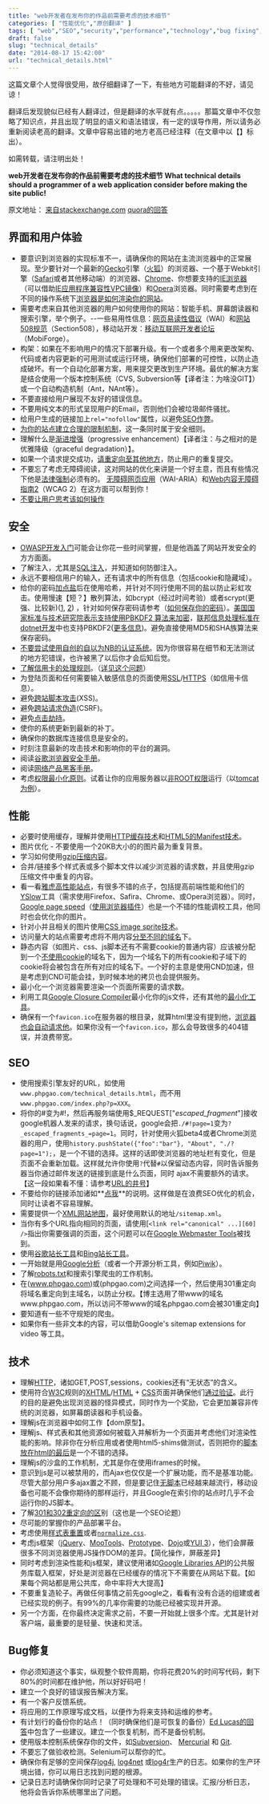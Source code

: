 ```yaml
---
title: "web开发者在发布你的作品前需要考虑的技术细节"
categories: [ "性能优化","原创翻译" ]
tags: [ "web","SEO","security","performance","technology","bug fixing","developers","basic" ]
draft: false
slug: "technical_details"
date: "2014-08-17 15:42:00"
url: "technical_details.html"
---
```


这篇文章个人觉得很受用，故仔细翻译了一下，有些地方可能翻译的不好，请见谅！

翻译后发现貌似已经有人翻译过，但是翻译的水平就有点。。。。。那篇文章中不仅忽略了知识点，并且出现了明显的语义和语法错误，有一定的误导作用，所以请务必重新阅读老高的翻译。文章中容易出错的地方老高已经注释（在文章中以【】标出）。

如需转载，请注明出处！

**web开发者在发布你的作品前需要考虑的技术细节
What technical details should a programmer of a web application consider before making the site public!**


原文地址：
[来自stackexchange.com][1]
[quora的回答][2]

## 界面和用户体验

 - 要意识到浏览器的实现标准不一，请确保你的网站在主流浏览器中的正常展现。至少要针对一个最新的[Gecko][3]引擎（[火狐][4]）的浏览器、一个基于Webkit引擎（[Safari][5]或者其他移动端）的浏览器、[Chrome][6]、你想要支持的[IE浏览器][7]（可以借助[IE应用程序兼容性VPC镜像][8]）和[Opera][9]浏览器。同时需要考虑到在不同的操作系统下[浏览器是如何渲染你的网站][10]。
 - 需要考虑来自其他浏览器的用户如何使用你的网站：智能手机、屏幕朗读器和搜索引擎，举个例子。--一些易用性信息：[网页易读性倡议][11]（WAI）和[网站508规范][12]（Section508），移动站开发：[移动互联网开发者论坛][13]（MobiForge）。
 - 构架：如果在不影响用户的情况下部署升级。有一个或者多个用来更改架构、代码或者内容更新的可用测试或运行环境，确保他们部署的可控性，以防止造成破坏。有一个自动化部署方案，用来提交更改到生产环境。最优的解决方案是结合使用一个版本控制系统（CVS, Subversion等【译者注：为啥没GIT】）或一个自动构造机制（Ant，NAnt等）。
 - 不要直接给用户展现不友好的错误信息。
 - 不要用纯文本的形式呈现用户的Email，否则他们会被垃圾邮件骚扰。
 - 给用户生成的链接加上`rel="nofollow"`属性，以避免[SEO作弊][14]。
 - [为你的站点建立合理的限制机制][15]，这一条同时属于安全细则。
 - 理解什么是[渐进增强][16]（progressive enhancement）【译者注：与之相对的是优雅降级（graceful degradation）】。
 - 如果一个请求提交成功，[请重定向至其他地方][17]，防止用户的重复提交。
 - 不要忘了考虑无障碍阅读，这对网站的优化来讲是一个好主意，而且有些情况下他是[法律强制][18]必须有的。 [无障碍网页应用][19]（WAI-ARIA）和[Web内容无障碍指南2][20]（WCAG 2）在这方面可以帮到你！
 - [不要让用户思考该如何操作][21]

## 安全

 - [OWASP开发入门][22]可能会让你花一些时间掌握，但是他涵盖了网站开发安全的方方面面。
 - 了解注入，尤其是[SQL注入][23]，并知道如何防御注入。
 - 永远不要相信用户的输入，还有请求中的所有信息（包括cookie和隐藏域）。
 - 给你的密码[加点盐][24]后在使用哈希，并针对不同行使用不同的盐以防止彩虹攻击。使用慢速【短？】散列算法，如bcrypt（经过时间考验）或者scrypt(更强、比较新)([1][25], [2][26]) ，针对如何保存密码请参考（[如何保存你的密码][27]）。[美国国家标准与技术研究院表示支持使用PBKDF2 算法来加密][28]，[联邦信息处理标准在dotnet开发][29]中也支持PBKDF2([更多信息][30])。避免直接使用MD5和SHA族算法来保存密码。
 - [不要尝试使用自创的自以为NB的认证系统][31]。因为你很容易在细节和无法测试的地方犯错误，也许被黑了以后你才会后知后觉。
 - [了解信用卡的处理规则][32]。（[详见这个问题][33]） 
 - 为登陆页面和任何需要输入敏感信息的页面使用[SSL][34]/[HTTPS][35]（如信用卡信息）。
 - 避免[跨站脚本攻击][36](XSS)。
 - 避免[跨站请求伪造][37](CSRF)。
 - 避免[点击劫持][38]。
 - 使你的系统更新到最新的补丁。
 - 确保你的数据库连接信息是安全的。
 - 时刻注意最新的攻击技术和影响你的平台的漏洞。
 - 阅读[谷歌浏览器安全手册][39]。
 - 阅读[网络产品黑客手册][40]。
 - 考虑[权限最小化原则][41]。试着让你的应用服务器以[非ROOT权限][42]运行（以[tomcat为例][43]）。

## 性能

 - 必要时使用缓存，理解并使用[HTTP缓存技术][44]和[HTML5的Manifest技术][45]。
 - 图片优化 - 不要使用一个20KB大小的的图片最为重复背景。
 - 学习如何使用[gzip压缩内容][46]。
 - 合并/链接多个样式表或多个脚本文件以减少浏览器的请求数，并且使用gzip压缩文件中重复的内容。
 - 看一看[雅虎高性能站点][47]，有很多不错的点子，包括提高前端性能和他们的[YSlow][48]工具（需求使用Firefox、Safira、Chrome、或Opera浏览器）。同时，[Google page speed][49]（[使用浏览器插件][50]）也是一个不错的性能调校工具，他同时也会优化你的图片。
 - 针对小并且相关的图片使用[CSS image sprite技术][51]。
 - 访问量大的站点需要考虑将不用内容[分至不同的域名][52]下。
 - 静态内容（如图片、css、js脚本还有不需要cookie的普通内容）应该被分配到一个[不使用cookie][53]的域名下，因为一个域名下的所有cookie和子域下的cookie将会被包含在所有对应的域名下。一个好的主意是使用CND加速，但是考虑到CND可能会挂，到时候本地的拷贝也会提供服务。
 - 最小化一个浏览器需要渲染一个页面所需要的请求数。
 - 利用工具[Google Closure Compiler][54]最小化你的js文件，还有其他的[最小化工具][55]。
 - 确保有一个`favicon.ico`在服务器的根目录，就算html里没有提到他，[浏览器也会自动请求他][56]。如果你没有一个`favicon.ico`，那么会导致很多的404错误，并浪费带宽。

## SEO

 - 使用搜索引擎友好的URL，如使用`www.phpgao.com/technical_details.html`，而不用`www.phpgao.com/index.php?p=XXX`。
 - 将你的#变为#!，然后再服务端使用$_REQUEST["_escaped_fragment_"]接收google机器人发来的请求，换句话说，google会把`./#!page=1`变为`?_escaped_fragments_=page=1`。同时，针对使用火狐beta4或者Chrome浏览器的用户，使用`history.pushState({"foo":"bar"}, "About", "./?page=1");`，是一个不错的选择。这样的话即使浏览器的地址栏有变化，但是页面不会重新加载。这样就允许你使用`?`代替`#`以保留动态内容，同时告诉服务器当你通过邮件发送的链接到底是什么页面，同时 ajax不需要额外的请求。【这一段如果看不懂：请参考[URL的井号][57]】
 - 不要给你的链接添加诸如**[点我][58]**的说明。这样做是在浪费SEO优化的机会，同时让读者不容易理解。
 - 需要提供一个[XML网站地图][59]，最好使用默认的地址`/sitemap.xml`。
 - 当你有多个URL指向相同的页面，请使用[`<link rel="canonical" ...][60] />`指出你需要强调的页面，这个问题可以在[Google Webmaster Tools][61]被找到。
 - 使用[谷歌站长工具][62]和[Bing站长工具][63]。
 - 一开始就是用[Google分析][64]（或者一个开源分析工具，例如[Piwik][65]）。
 - 了解[robots.txt][66]和搜索引擎爬虫的工作机制。
 - 在(www.phpgao.com)或(phpgao.com)之间选择一个，然后使用301重定向将域名重定向到主域名，以防止分权。【博主选用了带www的域名www.phpgao.com，所以访问不带www的域名phpgao.com会被301重定向】
 - 要知道有一些不守规矩的爬虫。
 - 如果你有一些非文本的内容，可以借助Google's sitemap extensions for video 等工具。

## 技术

 - 理解[HTTP][67]，诸如GET,POST,sessions，cookies还有“无状态”的含义。
 - 使用符合[W3C][68]规则的[XHTML][69]/[HTML][70] + [CSS][71]页面并确保他们[通过验证][72]。此行的目的是避免出现浏览器的怪异模式，同时作为一个奖励，它会更加兼容非传统的浏览器，如屏幕朗读器和手机设备。
 - 理解js在浏览器中如何工作【dom原型】。
 - 理解js、样式表和其他资源如何被载入并解析为一个页面并考虑他们对渲染性能的影响。除非你在分析应用或者使用html5-shims做测试，否则把你的[脚本放在html的最后][73]是一个不错的选择。
 - 理解js的沙盒的工作机制，尤其是你在使用iframes的时候。
 - 意识到js是可以被禁用的，而Ajax也仅仅是一个扩展功能，而不是基准功能。尽管大部分用户多ajax置之不顾，但是要记住[无脚本][74]已经越来越流行，移动设备也可能不会像你期待的那样运行，并且Google在索引你的站点时几乎不会运行你的JS脚本。
 - 了解[301和302重定向的区][75]别（这也是一个SEO论题）
 - 尽可能的掌握你的产品部署平台。
 - 考虑使用[样式表重置][76]或者[`normalize.css`][77].
 - 考虑js框架（[jQuery][78]、[MooTools][79]、[Prototype][80]、[Dojo][81]或[YUI 3][82]），他们会屏蔽很多不同浏览器使用JS操作DOM的差异。【简化操作，屏蔽差异】
 - 同时考虑到渲染性能和js框架，建议使用诸如[Google Libraries API][83]的公共服务库载入框架，好处是浏览器在已经缓存的情况下不需要在从网站下载。【如果每个网站都是用公共库，命中率将大大提高】
 - 不要重复造轮子。再做任何事情之前先google之，看看有没有合适的组建或者已经实现的例子。有99%的几率你需要的功能已经被实现并开源。
 - 另一个方面，在你最终决定需求之前，不要一开始就上很多个库。尤其是针对客户端，最重要的是轻量、快速和灵活。

## Bug修复

 - 你必须知道这个事实，纵观整个软件周期，你将花费20%的时间写代码，剩下80%的时间都在维护他，所以好好码吧！
 - 建立一个良好的错误报告解决方案。
 - 有一个客户反馈系统。
 - 将应用的工作原理写成文档，以便作为将来支持和运维的参考。
 - 有计划行的备份你的站点！（同时确保他们是可恢复的备份）[Ed Lucas的回答][84]中包含了一些建议。建立一个恢复机制，而不是备份机制。
 - 使用版本控制系统保存你的文件，如[Subversion][85]、 [Mercurial][86] 和 [Git][87].
 - 不要忘了做验收检测。Selenium可以帮你的忙。
 - 确保你有足够的空间保存[log4j][88], [log4net][89] 或[log4r][90]生产的日志。如果你的生产环境出错，你可以用日志找到问题的根源。
 - 记录日志时请确保你同时记录了可处理和不可处理的错误。汇报/分析日志，他将会告诉你系统哪里出了问题。



  [1]: http://programmers.stackexchange.com/questions/46716/what-technical-details-should-a-programmer-of-a-web-application-consider-before
  [2]: http://www.quora.com/Web-Development/What-are-5-essential-skills-any-Web-Developer-should-have
  [3]: http://en.wikipedia.org/wiki/Gecko_%28layout_engine%29
  [4]: http://firefox.com/
  [5]: http://www.apple.com/safari/
  [6]: http://www.google.com/chrome
  [7]: http://en.wikipedia.org/wiki/Internet_Explorer
  [8]: http://www.microsoft.com/Downloads/details.aspx?FamilyID=21eabb90-958f-4b64-b5f1-73d0a413c8ef&displaylang=en
  [9]: http://www.opera.com/
  [10]: http://www.browsershots.org/
  [11]: http://www.w3.org/WAI/
  [12]: http://www.section508.gov/
  [13]: http://mobiforge.com/
  [14]: http://en.wikipedia.org/wiki/Nofollow
  [15]: http://www.codinghorror.com/blog/archives/001228.html
  [16]: http://en.wikipedia.org/wiki/Progressive_enhancement
  [17]: http://en.wikipedia.org/wiki/Post/Redirect/Get
  [18]: http://www.section508.gov/
  [19]: http://www.w3.org/WAI/intro/aria
  [20]: http://www.w3.org/TR/WCAG20/
  [21]: http://www.sensible.com/dmmt.html
  [22]: http://www.owasp.org/index.php/Category:OWASP_Guide_Project
  [23]: http://en.wikipedia.org/wiki/SQL_injection
  [24]: http://security.stackexchange.com/q/21263/396
  [25]: http://www.tarsnap.com/scrypt.html
  [26]: http://it.slashdot.org/comments.pl?sid=1987632&cid=35149842
  [27]: http://codahale.com/how-to-safely-store-a-password/
  [28]: http://security.stackexchange.com/q/7689/396
  [29]: http://security.stackexchange.com/a/2136/396
  [30]: http://security.stackexchange.com/questions/211/how-to-securely-hash-passwords
  [31]: http://stackoverflow.com/questions/1581610/how-can-i-store-my-users-passwords-safely/1581919#1581919
  [32]: https://www.pcisecuritystandards.org/
  [33]: http://stackoverflow.com/questions/51094/payment-processors-what-do-i-need-to-know-if-i-want-to-accept-credit-cards-on-m
  [34]: http://www.ruanyifeng.com/blog/2011/03/url_hash.html
  [35]: http://en.wikipedia.org/wiki/Https
  [36]: http://en.wikipedia.org/wiki/Cross-site_scripting
  [37]: http://en.wikipedia.org/wiki/Cross-site_request_forgery
  [38]: http://en.wikipedia.org/wiki/Clickjacking
  [39]: http://code.google.com/p/browsersec/wiki/Main
  [40]: http://amzn.com/0470170778
  [41]: https://en.wikipedia.org/wiki/Principle_of_least_privilege
  [42]: http://security.stackexchange.com/questions/47576/do-simple-linux-servers-really-need-a-non-root-user-for-security-reasons
  [43]: http://tomcat.apache.org/tomcat-8.0-doc/security-howto.html#Non-Tomcat_settings
  [44]: http://www.mnot.net/cache_docs/
  [45]: http://www.w3.org/TR/2011/WD-html5-20110525/offline.html
  [46]: http://developer.yahoo.com/performance/rules.html#gzip
  [47]: http://developer.yahoo.com/performance/
  [48]: http://developer.yahoo.com/yslow/
  [49]: https://developers.google.com/speed/docs/best-practices/rules_intro
  [50]: https://developers.google.com/speed/pagespeed/insights_extensions
  [51]: http://alistapart.com/articles/sprites
  [52]: http://developer.yahoo.com/performance/rules.html#split
  [53]: http://blog.stackoverflow.com/2009/08/a-few-speed-improvements/
  [54]: http://developers.google.com/closure/compiler/
  [55]: http://developer.yahoo.com/yui/compressor/
  [56]: http://mathiasbynens.be/notes/rel-shortcut-icon
  [57]: http://en.wikipedia.org/wiki/Https
  [58]: http://ux.stackexchange.com/questions/12100/why-shouldnt-we-use-the-word-here-in-a-textlink
  [59]: http://www.sitemaps.org/
  [60]: http://googlewebmastercentral.blogspot.com/2009/02/specify-your-canonical.html
  [61]: http://www.google.com/webmasters/
  [62]: http://www.google.com/webmasters/
  [63]: http://www.bing.com/toolbox/webmaster
  [64]: http://www.google.com/analytics/
  [65]: http://piwik.org/
  [66]: http://en.wikipedia.org/wiki/Robots_exclusion_standard
  [67]: http://www.ietf.org/rfc/rfc2616.txt
  [68]: http://www.w3.org/TR/
  [69]: http://www.w3.org/TR/xhtml1/
  [70]: http://www.w3.org/TR/REC-html40/
  [71]: http://www.w3.org/TR/CSS2/
  [72]: http://validator.w3.org/
  [73]: http://developer.yahoo.com/blogs/ydn/posts/2007/07/high_performanc_5/
  [74]: http://noscript.net/
  [75]: http://www.bigoakinc.com/blog/when-to-use-a-301-vs-302-redirect/
  [76]: http://stackoverflow.com/questions/167531/is-it-ok-to-use-a-css-reset-stylesheet
  [77]: http://necolas.github.com/normalize.css/
  [78]: http://jquery.com/
  [79]: http://mootools.net/
  [80]: http://www.prototypejs.org/
  [81]: http://dojotoolkit.org/
  [82]: http://developer.yahoo.com/yui/3/
  [83]: http://developers.google.com/speed/libraries/devguide
  [84]: http://stackoverflow.com/questions/72394/what-should-a-developer-know-before-building-a-public-web-site#73970
  [85]: http://subversion.apache.org/
  [86]: http://mercurial.selenic.com/
  [87]: http://git-scm.org/
  [88]: http://logging.apache.org/log4j/
  [89]: http://logging.apache.org/log4net/
  [90]: http://log4r.rubyforge.org/